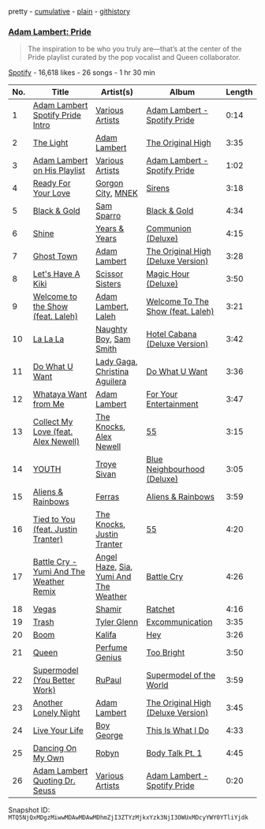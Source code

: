 pretty - [cumulative](/playlists/cumulative/37i9dQZF1DX6WKkjNUHy2F.md) - [plain](/playlists/plain/37i9dQZF1DX6WKkjNUHy2F) - [githistory](https://github.githistory.xyz/mackorone/spotify-playlist-archive/blob/main/playlists/plain/37i9dQZF1DX6WKkjNUHy2F)

### [Adam Lambert: Pride](https://open.spotify.com/playlist/37i9dQZF1DX6WKkjNUHy2F)

> The inspiration to be who you truly are—that’s at the center of the Pride playlist curated by the pop vocalist and Queen collaborator.

[Spotify](https://open.spotify.com/user/spotify) - 16,618 likes - 26 songs - 1 hr 30 min

| No. | Title | Artist(s) | Album | Length |
|---|---|---|---|---|
| 1 | [Adam Lambert Spotify Pride Intro](https://open.spotify.com/track/6rDKnKF7B4knjugixe44M0) | [Various Artists](https://open.spotify.com/artist/0LyfQWJT6nXafLPZqxe9Of) | [Adam Lambert \- Spotify Pride](https://open.spotify.com/album/2e0gDFnkpouqkRAovJ1hKD) | 0:14 |
| 2 | [The Light](https://open.spotify.com/track/0O14ArbnhIczAkSh0bIINk) | [Adam Lambert](https://open.spotify.com/artist/6prmLEyn4LfHlD9NnXWlf7) | [The Original High](https://open.spotify.com/album/6hN2y18fg4KVGMaltxfdXZ) | 3:35 |
| 3 | [Adam Lambert on His Playlist](https://open.spotify.com/track/3y9z5hBIbSkWW5A7nbpghC) | [Various Artists](https://open.spotify.com/artist/0LyfQWJT6nXafLPZqxe9Of) | [Adam Lambert \- Spotify Pride](https://open.spotify.com/album/2e0gDFnkpouqkRAovJ1hKD) | 1:02 |
| 4 | [Ready For Your Love](https://open.spotify.com/track/5wGLQvq6JoxYZX7V3ymPS5) | [Gorgon City](https://open.spotify.com/artist/4VNQWV2y1E97Eqo2D5UTjx), [MNEK](https://open.spotify.com/artist/7uMh23xWiuR7zsNkuNcm2G) | [Sirens](https://open.spotify.com/album/7MQaCAAj19jwc9WKNZTcJG) | 3:18 |
| 5 | [Black & Gold](https://open.spotify.com/track/3V45D1XTTyVZFN3liYuik6) | [Sam Sparro](https://open.spotify.com/artist/0H0rBbf7vHXO3qh50Wap7y) | [Black & Gold](https://open.spotify.com/album/7gBzSSKb7j7ilqVNfGrmY7) | 4:34 |
| 6 | [Shine](https://open.spotify.com/track/0SjaL4cjD4PXOY4orbZSMZ) | [Years & Years](https://open.spotify.com/artist/5vBSrE1xujD2FXYRarbAXc) | [Communion \(Deluxe\)](https://open.spotify.com/album/09mWpzpUOSjjvK2iNqEIYn) | 4:15 |
| 7 | [Ghost Town](https://open.spotify.com/track/44aN5xKL3kGHvQ5bXVk6B8) | [Adam Lambert](https://open.spotify.com/artist/6prmLEyn4LfHlD9NnXWlf7) | [The Original High \(Deluxe Version\)](https://open.spotify.com/album/3kaQUt8Mp906u1fI0LDqO6) | 3:28 |
| 8 | [Let's Have A Kiki](https://open.spotify.com/track/154Ada4WZXskIMnsKiy26u) | [Scissor Sisters](https://open.spotify.com/artist/3Y10boYzeuFCJ4Qgp53w6o) | [Magic Hour \(Deluxe\)](https://open.spotify.com/album/2P12s0AcooZGvM6mfgeuw3) | 3:50 |
| 9 | [Welcome to the Show \(feat\. Laleh\)](https://open.spotify.com/track/0EXNZugHTbZ14UB2kALhy9) | [Adam Lambert](https://open.spotify.com/artist/6prmLEyn4LfHlD9NnXWlf7), [Laleh](https://open.spotify.com/artist/62QZPjYQMoo5g56FP9Webq) | [Welcome To The Show \(feat\. Laleh\)](https://open.spotify.com/album/5fHKoTEYBvzE29SDiRcyEE) | 3:21 |
| 10 | [La La La](https://open.spotify.com/track/36pLU2ywVeBKEF0rrKtmCB) | [Naughty Boy](https://open.spotify.com/artist/1bT7m67vi78r2oqvxrP3X5), [Sam Smith](https://open.spotify.com/artist/2wY79sveU1sp5g7SokKOiI) | [Hotel Cabana \(Deluxe Version\)](https://open.spotify.com/album/2SVSPhDBqChBe10hJh5owv) | 3:42 |
| 11 | [Do What U Want](https://open.spotify.com/track/5XKXMWPACPq51OiqzxenZo) | [Lady Gaga](https://open.spotify.com/artist/1HY2Jd0NmPuamShAr6KMms), [Christina Aguilera](https://open.spotify.com/artist/1l7ZsJRRS8wlW3WfJfPfNS) | [Do What U Want](https://open.spotify.com/album/5R9DO1cXTOaw9p7nd2emkm) | 3:36 |
| 12 | [Whataya Want from Me](https://open.spotify.com/track/2rDwdvBma1O1eLzo29p2cr) | [Adam Lambert](https://open.spotify.com/artist/6prmLEyn4LfHlD9NnXWlf7) | [For Your Entertainment](https://open.spotify.com/album/0cUNjl7p6LYZJkKXJWzqP0) | 3:47 |
| 13 | [Collect My Love \(feat\. Alex Newell\)](https://open.spotify.com/track/0vKHq50iizaMQivSaItLf3) | [The Knocks](https://open.spotify.com/artist/2x7EATekOPhFGRx3syMGEC), [Alex Newell](https://open.spotify.com/artist/2vGaSKEDFsVPBgcnGxqlBN) | [55](https://open.spotify.com/album/66eHI59X5UEaLrEqrEDKTx) | 3:15 |
| 14 | [YOUTH](https://open.spotify.com/track/1cOyWWUr3oXJIxY0AjJEx9) | [Troye Sivan](https://open.spotify.com/artist/3WGpXCj9YhhfX11TToZcXP) | [Blue Neighbourhood \(Deluxe\)](https://open.spotify.com/album/5ouTDazE4LF9bVJPx1nlgW) | 3:05 |
| 15 | [Aliens & Rainbows](https://open.spotify.com/track/6xzQ3lDr0xti79cysO1jHb) | [Ferras](https://open.spotify.com/artist/3ZajykUFFll0Xwgal0fQfO) | [Aliens & Rainbows](https://open.spotify.com/album/2fYGqY3ELfZ5goVJJjXIWi) | 3:59 |
| 16 | [Tied to You \(feat\. Justin Tranter\)](https://open.spotify.com/track/07J6tb56U6KWPDsqoiOuIv) | [The Knocks](https://open.spotify.com/artist/2x7EATekOPhFGRx3syMGEC), [Justin Tranter](https://open.spotify.com/artist/3D7L8f9VRhsXHHNPiTBioz) | [55](https://open.spotify.com/album/66eHI59X5UEaLrEqrEDKTx) | 4:20 |
| 17 | [Battle Cry \- Yumi And The Weather Remix](https://open.spotify.com/track/4xVBt22eGoJREVJbJfGyHR) | [Angel Haze](https://open.spotify.com/artist/2cyyGl4qnHZL0o16t0fpJl), [Sia](https://open.spotify.com/artist/5WUlDfRSoLAfcVSX1WnrxN), [Yumi And The Weather](https://open.spotify.com/artist/23HlNyyzzIg06ROx6tBsIS) | [Battle Cry](https://open.spotify.com/album/3xgTEWqlVyMGUC1bhGWCCA) | 4:26 |
| 18 | [Vegas](https://open.spotify.com/track/50GoWpDjtU6nsuQr2rvlbr) | [Shamir](https://open.spotify.com/artist/7JgXEHI1oEiQICAMeCsKTj) | [Ratchet](https://open.spotify.com/album/7wbl4fcf6oTL1BfKrx2pCC) | 4:16 |
| 19 | [Trash](https://open.spotify.com/track/4fTS0P8uM3Tn2WBkU57M7l) | [Tyler Glenn](https://open.spotify.com/artist/5XCujjq919BFXTnjyyDpiE) | [Excommunication](https://open.spotify.com/album/6Wy2fOHFH90riocdTcRtkq) | 3:35 |
| 20 | [Boom](https://open.spotify.com/track/2qy2OVvmim7Vvj5UnMZdij) | [Kalifa](https://open.spotify.com/artist/0e53LR6d2xTKZz9om9ZGyO) | [Hey](https://open.spotify.com/album/3PbX3SwyXvr3f1htBBcmP0) | 3:26 |
| 21 | [Queen](https://open.spotify.com/track/1DfRCC2qpjjzc6l5DmTjkG) | [Perfume Genius](https://open.spotify.com/artist/2ueoLVCXQ948OfhVvAy3Nn) | [Too Bright](https://open.spotify.com/album/571wQuGuOOLTbbyYoujGra) | 3:50 |
| 22 | [Supermodel \(You Better Work\)](https://open.spotify.com/track/36Rpz4MZQhGknLEmTmHr8v) | [RuPaul](https://open.spotify.com/artist/2SdOKxC1sSxEyv8JYERaNe) | [Supermodel of the World](https://open.spotify.com/album/5dZF2rTcU8ZWmfk6NVI0hA) | 3:59 |
| 23 | [Another Lonely Night](https://open.spotify.com/track/7kOJsVkJXvLQPQ9osGWeKd) | [Adam Lambert](https://open.spotify.com/artist/6prmLEyn4LfHlD9NnXWlf7) | [The Original High \(Deluxe Version\)](https://open.spotify.com/album/3kaQUt8Mp906u1fI0LDqO6) | 3:45 |
| 24 | [Live Your Life](https://open.spotify.com/track/5xxXrfRW2n8eqllPtEDbEU) | [Boy George](https://open.spotify.com/artist/2BWfZGPtsjRlRp7JTDqI45) | [This Is What I Do](https://open.spotify.com/album/7fGB7p5gO9DeSLaJTvSrWH) | 4:33 |
| 25 | [Dancing On My Own](https://open.spotify.com/track/3Rc2ajBMInxeNGVkMPC92Y) | [Robyn](https://open.spotify.com/artist/6UE7nl9mha6s8z0wFQFIZ2) | [Body Talk Pt\. 1](https://open.spotify.com/album/4ektWErsV6EIxW0jBWq1Jn) | 4:45 |
| 26 | [Adam Lambert Quoting Dr\. Seuss](https://open.spotify.com/track/5lDq9taZLBt193gxJSoBIr) | [Various Artists](https://open.spotify.com/artist/0LyfQWJT6nXafLPZqxe9Of) | [Adam Lambert \- Spotify Pride](https://open.spotify.com/album/2e0gDFnkpouqkRAovJ1hKD) | 0:20 |

Snapshot ID: `MTQ5NjQxMDgzMiwwMDAwMDAwMDhmZjI3ZTYzMjkxYzk3NjI3OWUxMDcyYWY0YTliYjdk`
